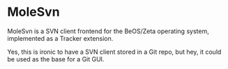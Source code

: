 MoleSvn
=======

MoleSvn is a SVN client frontend for the BeOS/Zeta operating system, implemented as a Tracker extension.

Yes, this is ironic to have a SVN client stored in a Git repo, but hey, it could be used as the base for a Git GUI.
